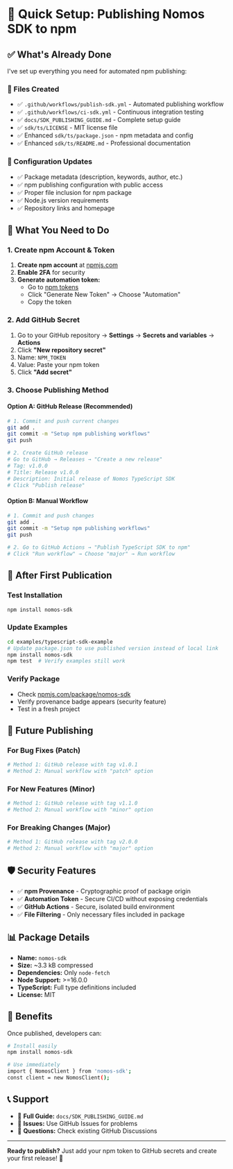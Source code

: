 # 🚀 Quick Setup: Publishing Nomos SDK to npm

## ✅ What's Already Done

I've set up everything you need for automated npm publishing:

### 📁 Files Created
- ✅ `.github/workflows/publish-sdk.yml` - Automated publishing workflow
- ✅ `.github/workflows/ci-sdk.yml` - Continuous integration testing
- ✅ `docs/SDK_PUBLISHING_GUIDE.md` - Complete setup guide
- ✅ `sdk/ts/LICENSE` - MIT license file
- ✅ Enhanced `sdk/ts/package.json` - npm metadata and config
- ✅ Enhanced `sdk/ts/README.md` - Professional documentation

### 🔧 Configuration Updates
- ✅ Package metadata (description, keywords, author, etc.)
- ✅ npm publishing configuration with public access
- ✅ Proper file inclusion for npm package
- ✅ Node.js version requirements
- ✅ Repository links and homepage

## 🔑 What You Need to Do

### 1. Create npm Account & Token

1. **Create npm account** at [npmjs.com](https://www.npmjs.com)
2. **Enable 2FA** for security
3. **Generate automation token:**
   - Go to [npm tokens](https://www.npmjs.com/settings/tokens)
   - Click "Generate New Token" → Choose "Automation"
   - Copy the token

### 2. Add GitHub Secret

1. Go to your GitHub repository → **Settings** → **Secrets and variables** → **Actions**
2. Click **"New repository secret"**
3. Name: `NPM_TOKEN`
4. Value: Paste your npm token
5. Click **"Add secret"**

### 3. Choose Publishing Method

#### Option A: GitHub Release (Recommended)
```bash
# 1. Commit and push current changes
git add .
git commit -m "Setup npm publishing workflows"
git push

# 2. Create GitHub release
# Go to GitHub → Releases → "Create a new release"
# Tag: v1.0.0
# Title: Release v1.0.0
# Description: Initial release of Nomos TypeScript SDK
# Click "Publish release"
```

#### Option B: Manual Workflow
```bash
# 1. Commit and push changes
git add .
git commit -m "Setup npm publishing workflows"
git push

# 2. Go to GitHub Actions → "Publish TypeScript SDK to npm"
# Click "Run workflow" → Choose "major" → Run workflow
```

## 🎯 After First Publication

### Test Installation
```bash
npm install nomos-sdk
```

### Update Examples
```bash
cd examples/typescript-sdk-example
# Update package.json to use published version instead of local link
npm install nomos-sdk
npm test  # Verify examples still work
```

### Verify Package
- Check [npmjs.com/package/nomos-sdk](https://www.npmjs.com/package/nomos-sdk)
- Verify provenance badge appears (security feature)
- Test in a fresh project

## 🔄 Future Publishing

### For Bug Fixes (Patch)
```bash
# Method 1: GitHub release with tag v1.0.1
# Method 2: Manual workflow with "patch" option
```

### For New Features (Minor)
```bash
# Method 1: GitHub release with tag v1.1.0
# Method 2: Manual workflow with "minor" option
```

### For Breaking Changes (Major)
```bash
# Method 1: GitHub release with tag v2.0.0
# Method 2: Manual workflow with "major" option
```

## 🛡️ Security Features

- ✅ **npm Provenance** - Cryptographic proof of package origin
- ✅ **Automation Token** - Secure CI/CD without exposing credentials
- ✅ **GitHub Actions** - Secure, isolated build environment
- ✅ **File Filtering** - Only necessary files included in package

## 📊 Package Details

- **Name:** `nomos-sdk`
- **Size:** ~3.3 kB compressed
- **Dependencies:** Only `node-fetch`
- **Node Support:** >=16.0.0
- **TypeScript:** Full type definitions included
- **License:** MIT

## 🎉 Benefits

Once published, developers can:

```bash
# Install easily
npm install nomos-sdk

# Use immediately
import { NomosClient } from 'nomos-sdk';
const client = new NomosClient();
```

## 📞 Support

- 📖 **Full Guide:** `docs/SDK_PUBLISHING_GUIDE.md`
- 🐛 **Issues:** Use GitHub Issues for problems
- 💬 **Questions:** Check existing GitHub Discussions

---

**Ready to publish?** Just add your npm token to GitHub secrets and create your first release! 🚀
